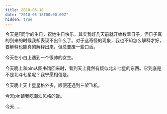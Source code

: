 ```yaml
---
title: 2010-05-18
date: "2010-05-18T00:00:00Z"
hidden: true
---
```

今天是F同学的生日，祝她生日快乐。其实我好几天前就开始数着日子，但日子真的到来的时候我却表现不出什么了。对于这奇怪的现象，我也不知怎么解释才好，要解释也能真的解释出来，但总要废一些口舌。

今天在小白上遇到一个很帅的女生。

今天晚上和pin从图书馆回来时，看到天上竟然有疑似北斗七星的东西。它到底是不是北斗七星呢？我宁愿相信是。

今天晚上天上星星格外多，顺便还遇到三架飞机。

今天pin请我吃潮汕风格的饭。

今天……
